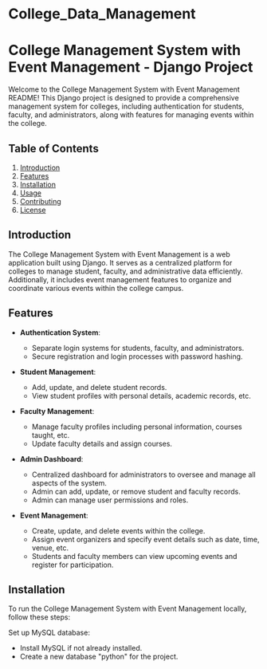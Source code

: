 # College_Data_Management
# College Management System with Event Management - Django Project

Welcome to the College Management System with Event Management README! This Django project is designed to provide a comprehensive management system for colleges, including authentication for students, faculty, and administrators, along with features for managing events within the college.

## Table of Contents

1. [Introduction](#introduction)
2. [Features](#features)
3. [Installation](#installation)
4. [Usage](#usage)
5. [Contributing](#contributing)
6. [License](#license)

## Introduction

The College Management System with Event Management is a web application built using Django. It serves as a centralized platform for colleges to manage student, faculty, and administrative data efficiently. Additionally, it includes event management features to organize and coordinate various events within the college campus.

## Features

- **Authentication System**:
  - Separate login systems for students, faculty, and administrators.
  - Secure registration and login processes with password hashing.

- **Student Management**:
  - Add, update, and delete student records.
  - View student profiles with personal details, academic records, etc.

- **Faculty Management**:
  - Manage faculty profiles including personal information, courses taught, etc.
  - Update faculty details and assign courses.

- **Admin Dashboard**:
  - Centralized dashboard for administrators to oversee and manage all aspects of the system.
  - Admin can add, update, or remove student and faculty records.
  - Admin can manage user permissions and roles.

- **Event Management**:
  - Create, update, and delete events within the college.
  - Assign event organizers and specify event details such as date, time, venue, etc.
  - Students and faculty members can view upcoming events and register for participation.

## Installation

To run the College Management System with Event Management locally, follow these steps:

Set up MySQL database:

- Install MySQL if not already installed.
- Create a new database "python" for the project.

